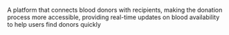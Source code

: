 A platform that connects blood donors with recipients, making the donation process more accessible, providing real-time updates on blood availability to help users find donors quickly
